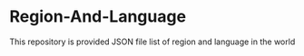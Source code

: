 # Region-And-Language
This repository is provided JSON file list of region and language in the world
